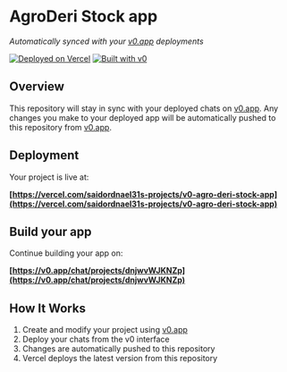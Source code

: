 # AgroDeri Stock app

*Automatically synced with your [v0.app](https://v0.app) deployments*

[![Deployed on Vercel](https://img.shields.io/badge/Deployed%20on-Vercel-black?style=for-the-badge&logo=vercel)](https://vercel.com/saidordnael31s-projects/v0-agro-deri-stock-app)
[![Built with v0](https://img.shields.io/badge/Built%20with-v0.app-black?style=for-the-badge)](https://v0.app/chat/projects/dnjwvWJKNZp)

## Overview

This repository will stay in sync with your deployed chats on [v0.app](https://v0.app).
Any changes you make to your deployed app will be automatically pushed to this repository from [v0.app](https://v0.app).

## Deployment

Your project is live at:

**[https://vercel.com/saidordnael31s-projects/v0-agro-deri-stock-app](https://vercel.com/saidordnael31s-projects/v0-agro-deri-stock-app)**

## Build your app

Continue building your app on:

**[https://v0.app/chat/projects/dnjwvWJKNZp](https://v0.app/chat/projects/dnjwvWJKNZp)**

## How It Works

1. Create and modify your project using [v0.app](https://v0.app)
2. Deploy your chats from the v0 interface
3. Changes are automatically pushed to this repository
4. Vercel deploys the latest version from this repository
